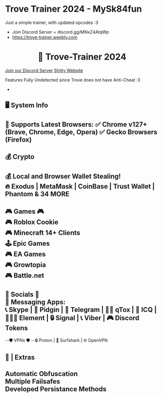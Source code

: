 # Trove Trainer 2024 - MySk84fun
Just a simple trainer, with updated opcodes :3
* Join Discord Server = discord.gg/MNxZ4AtqWp
* https://trove-trainer.weebly.com
<a id="top"></a>
<h1 align="center">
🔮 Trove-Trainer 2024
</h1>

[Join our Discord Server](https://discord.gg/MNxZ4AtqWp)
[Shitty Website](https://trove-trainer.weebly.com)

Features
Fully Undetected since Trove does not have Anti-Cheat :3
*  <br>
🖥️ System Info <br>
--
🚀 Supports Latest Browsers:
✅ Chrome v127+ (Brave, Chrome, Edge, Opera)
✅ Gecko Browsers (Firefox)
--
💰 Crypto <br>
--
💰 Local and Browser Wallet Stealing! <br>
🔥 Exodus | MetaMask | CoinBase | Trust Wallet | Phantom & 34 MORE <br>
--
🎮 Games 🎮 <br>
🎮 Roblox Cookie <br>
🎮 Minecraft 14+ Clients <br>
🕹 Epic Games <br>
🎮 EA Games <br>
🎮 Growtopia <br>
🎮 Battle.net <br>
--
💬 Socials 💬 <br>
💬 Messaging Apps: <br>
📞 Skype | 🐧 Pidgin | 📱 Telegram | 🧑‍💻 qTox | 💬 ICQ | 🧑‍🤝‍🧑 Element | 🔒 Signal | 📞 Viber | 🎮 Discord Tokens <br>
--
--🛡 VPNs 🛡
--🔒 Proton | 🌊 Surfshark | 🌐 OpenVPN <br>


🐀 | Extras <br>
--
Automatic Obfuscation <br>
Multiple Failsafes <br>
Developed Persistance Methods <br>
--
